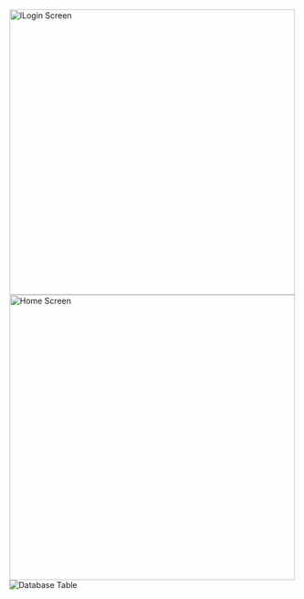 <img src="https://github.com/hrithikvish/Phone-Login-RoomDB-Task/assets/85003005/16a79d34-4036-4a78-8ae7-b74510ee9439" alt="ILogin Screen" height="500"> 
<img src="https://github.com/hrithikvish/Phone-Login-RoomDB-Task/assets/85003005/48555385-c0cc-45b8-9ec4-55e4c11a6d28" alt="Home Screen" height="500">
<img src="https://github.com/hrithikvish/Phone-Login-RoomDB-Task/assets/85003005/3def9ba5-a380-4726-842b-1a1157774c99" alt="Database Table">
